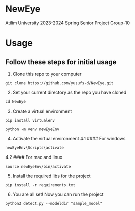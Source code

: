 # NewEye
Atilim University 2023-2024 Spring Senior Project Group-10
# Usage
## Follow these steps for initial usage
1. Clone this repo to your computer
```
git clone https://github.com/yusufs-d/NewEye.git   
```
2. Set your current directory as the repo you have cloned
```
cd NewEye
```
3. Create a virtual environment
```
pip install virtualenv
```
```
python -m venv newEyeEnv
```
4. Activate the virtual environment
4.1 #### For windows
```
newEyeEnv\Scripts\activate
```
4.2 #### For mac and linux
```
source newEyeEnv/bin/activate
```
5. Install the required libs for the project
```
pip install -r requirements.txt
```
6. You are all set! Now you can run the project
```
python3 detect.py --modeldir "sample_model"
```
   

